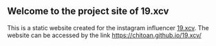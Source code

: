 ## Welcome to the project site of 19.xcv

This is a static website created for the instagram influencer [19.xcv](https://www.instagram.com/19.XCV/).
The website can be accessed by the link https://chitoan.github.io/19.xcv/
